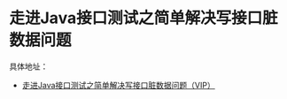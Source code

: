# 走进Java接口测试之简单解决写接口脏数据问题

具体地址： 
- [走进Java接口测试之简单解决写接口脏数据问题（VIP）](https://mp.weixin.qq.com/s/WiP1rBDWHVFe7L4mL5UqHw)
